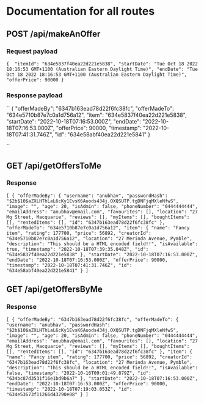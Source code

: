 # Documentation for all routes 

## POST /api/makeAnOffer 
### Request payload
``
{ 
        "itemId": "634e5837f40ea22d221e5838",
        "startDate": "Tue Oct 18 2022 18:16:53 GMT+1100 (Australian Eastern Daylight Time)",
        "endDate": "Tue Oct 18 2022 18:16:53 GMT+1100 (Australian Eastern Daylight Time)",
        "offerPrice": 90000
}
``

### Response payload 
``
{
    "offerMadeBy": "6347b163ead78d22f6fc38fc",
    "offerMadeTo": "634e5710b87e7c0a1d756a12",
    "item": "634e5837f40ea22d221e5838",
    "startDate": "2022-10-18T07:16:53.000Z",
    "endDate": "2022-10-18T07:16:53.000Z",
    "offerPrice": 90000,
    "timestamp": "2022-10-18T07:41:31.746Z",
    "id": "634e58abf40ea22d221e5841"
}

``


## GET /api/getOffersToMe
### Response 
``
[
    {
        "offerMadeBy": {
            "username": "anubhav",
            "passwordHash": "$2b$10$aZXLHThLaL6cKy1EvsK6Auods434j.OXQSUTP.tgDNFjqMXleNfwS",
            "image": "",
            "age": 20,
            "isAdmin": false,
            "phoneNumber": "0444444444",
            "emailAddress": "anubhav@email.com",
            "favourites": [],
            "location": "27 Mq Street, Macquarie",
            "reviews": [],
            "myItems": [],
            "boughtItems": [],
            "rentedItems": [],
            "id": "6347b163ead78d22f6fc38fc"
        },
        "offerMadeTo": "634e5710b87e7c0a1d756a12",
        "item": {
            "name": "Fancy item",
            "rating": 177700,
            "price": 56892,
            "creatorId": "634e5710b87e7c0a1d756a12",
            "location": "27 Merinda Avenue, Pymble",
            "description": "This should be a HTML encoded field!!",
            "isAvailable": true,
            "timestamp": "2022-10-18T07:39:35.048Z",
            "id": "634e5837f40ea22d221e5838"
        },
        "startDate": "2022-10-18T07:16:53.000Z",
        "endDate": "2022-10-18T07:16:53.000Z",
        "offerPrice": 90000,
        "timestamp": "2022-10-18T07:41:31.746Z",
        "id": "634e58abf40ea22d221e5841"
    }
]
``
## GET /api/getOffersByMe

### Response
``
[
    {
        "offerMadeBy": "6347b163ead78d22f6fc38fc",
        "offerMadeTo": {
            "username": "anubhav",
            "passwordHash": "$2b$10$aZXLHThLaL6cKy1EvsK6Auods434j.OXQSUTP.tgDNFjqMXleNfwS",
            "image": "",
            "age": 20,
            "isAdmin": false,
            "phoneNumber": "0444444444",
            "emailAddress": "anubhav@email.com",
            "favourites": [],
            "location": "27 Mq Street, Macquarie",
            "reviews": [],
            "myItems": [],
            "boughtItems": [],
            "rentedItems": [],
            "id": "6347b163ead78d22f6fc38fc"
        },
        "item": {
            "name": "Fancy item",
            "rating": 177700,
            "price": 56892,
            "creatorId": "6347b163ead78d22f6fc38fc",
            "location": "27 Merinda Avenue, Pymble",
            "description": "This should be a HTML encoded field!!",
            "isAvailable": false,
            "timestamp": "2022-10-16T09:01:49.879Z",
            "id": "634bc87d3531f16e1bd9b6a7"
        },
        "startDate": "2022-10-18T07:16:53.000Z",
        "endDate": "2022-10-18T07:16:53.000Z",
        "offerPrice": 90000,
        "timestamp": "2022-10-18T07:19:03.053Z",
        "id": "634e53673f11266d43290e08"
    }
]
``
